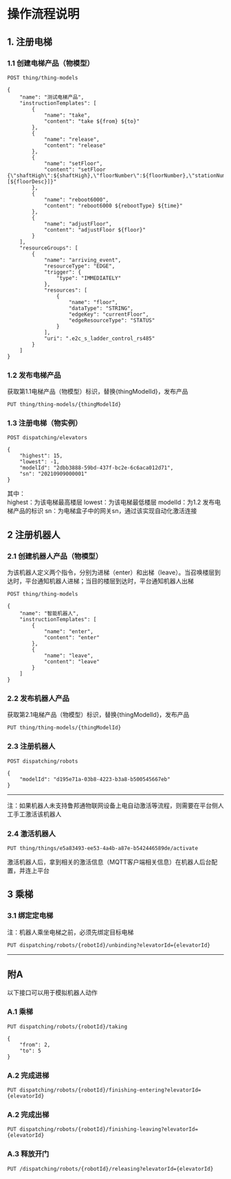 # 操作流程说明

## 1. 注册电梯

### 1.1 创建电梯产品（物模型）

```http takingRequest
POST thing/thing-models

{
    "name": "测试电梯产品",
    "instructionTemplates": [
        {
            "name": "take",
            "content": "take ${from} ${to}"
        },
        {
            "name": "release",
            "content": "release"
        },
        {
            "name": "setFloor",
            "content": "setFloor {\"shaftHigh\":${shaftHigh},\"floorNumber\":${floorNumber},\"stationNumber\":${stationNumber},\"doorNumber\":${doorNumber},\"floorDesc\":[${floorDesc}]}"
        },
        {
            "name": "reboot6000",
            "content": "reboot6000 ${rebootType} ${time}"
        },
        {
            "name": "adjustFloor",
            "content": "adjustFloor ${floor}"
        }
    ],
    "resourceGroups": [
        {
            "name": "arriving_event",
            "resourceType": "EDGE",
            "trigger": {
                "type": "IMMEDIATELY"
            },
            "resources": [
                {
                    "name": "floor",
                    "dataType": "STRING",
                    "edgeKey": "currentFloor",
                    "edgeResourceType": "STATUS"
                }
            ],
            "uri": ".e2c_s_ladder_control_rs485"
        }
    ]
}
```

### 1.2 发布电梯产品

获取第1.1电梯产品（物模型）标识，替换{thingModelId}，发布产品

```http takingRequest
PUT thing/thing-models/{thingModelId}
```

### 1.3 注册电梯（物实例）

```http takingRequest
POST dispatching/elevators

{
    "highest": 15,
    "lowest": -1,
    "modelId": "2dbb3888-59bd-437f-bc2e-6c6aca012d71",
    "sn": "20210909000001"
}
```

其中：  
highest：为该电梯最高楼层 lowest：为该电梯最低楼层 modelId：为1.2 发布电梯产品的标识 sn：为电梯盒子中的网关sn，通过该实现自动化激活连接

## 2 注册机器人

### 2.1 创建机器人产品（物模型）

为该机器人定义两个指令，分别为进梯（enter）和出梯（leave）。当召唤楼层到达时，平台通知机器人进梯；当目的楼层到达时，平台通知机器人出梯

```http takingRequest
POST thing/thing-models

{
    "name": "智能机器人",
    "instructionTemplates": [
        {
            "name": "enter",
            "content": "enter"
        },
        {
            "name": "leave",
            "content": "leave"
        }
    ]
}
```

### 2.2 发布机器人产品

获取第2.1电梯产品（物模型）标识，替换{thingModelId}，发布产品

```http takingRequest
PUT thing/thing-models/{thingModelId}
```

### 2.3 注册机器人

```http takingRequest
POST dispatching/robots

{
    "modelId": "d195e71a-03b8-4223-b3a8-b500545667eb"
}
```

---
注：如果机器人未支持鲁邦通物联网设备上电自动激活等流程，则需要在平台侧人工手工激活该机器人

### 2.4 激活机器人

```http takingRequest
PUT thing/things/e5a83493-ee53-4a4b-a87e-b542446589de/activate
```

激活机器人后，拿到相关的激活信息（MQTT客户端相关信息）在机器人后台配置，并连上平台

## 3 乘梯

### 3.1 绑定定电梯

注：机器人乘坐电梯之前，必须先绑定目标电梯

```http takingRequest
PUT dispatching/robots/{robotId}/unbinding?elevatorId={elevatorId}
```

---

## 附A

以下接口可以用于模拟机器人动作

### A.1 乘梯

```http takingRequest
PUT dispatching/robots/{robotId}/taking

{
    "from": 2,
    "to": 5
}
```

### A.2 完成进梯

```http takingRequest
PUT dispatching/robots/{robotId}/finishing-entering?elevatorId={elevatorId}
```

### A.2 完成出梯

```http takingRequest
PUT dispatching/robots/{robotId}/finishing-leaving?elevatorId={elevatorId}
```

### A.3 释放开门

```http takingRequest
PUT /dispatching/robots/{robotId}/releasing?elevatorId={elevatorId}
```